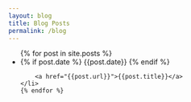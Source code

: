 ```yaml
---
layout: blog
title: Blog Posts
permalink: /blog
---
```


<ul>
    {% for post in site.posts %}
    <li>
        {% if post.date %}
        {{post.date}}
        {% endif %}

        <a href="{{post.url}}">{{post.title}}</a>
    </li>
    {% endfor %}
</ul>

